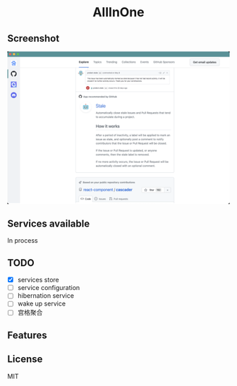 <h1 align="center">
  AllInOne
  <br>
</h1>

## Screenshot

![AllInOne](screenshots/AllInOne.png)

## Services available
<string>In process</string>
<br>

## TODO

- [x] services store
- [ ] service configuration
- [ ] hibernation service
- [ ] wake up service
- [ ] 宫格聚合

## Features

License
-------------------
MIT